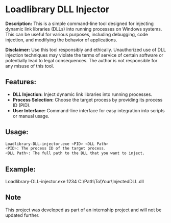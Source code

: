 # Loadlibrary DLL Injector

**Description:**
This is a simple command-line tool designed for injecting dynamic link libraries (DLLs) into running processes on Windows systems. This can be useful for various purposes, including debugging, code injection, and modifying the behavior of applications.

**Disclaimer:**
Use this tool responsibly and ethically. Unauthorized use of DLL injection techniques may violate the terms of service of certain software or potentially lead to legal consequences. The author is not responsible for any misuse of this tool.

## Features:

- **DLL Injection:** Inject dynamic link libraries into running processes.
- **Process Selection:** Choose the target process by providing its process ID (PID).
- **User Interface:** Command-line interface for easy integration into scripts or manual usage.

## Usage:

```bash
Loadlibrary-DLL-injector.exe <PID> <DLL Path>
<PID>: The process ID of the target process.
<DLL Path>: The full path to the DLL that you want to inject.
```

## Example:

Loadlibrary-DLL-injector.exe 1234 C:\Path\To\Your\InjectedDLL.dll

## Note

This project was developed as part of an internship project and will not be updated further.
